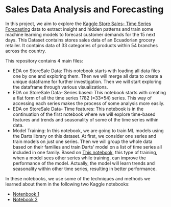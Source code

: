 # Sales Data Analysis and Forecasting

In this project, we aim to explore the [Kaggle Store Sales- Time Series Forecasting](https://www.kaggle.com/competitions/store-sales-time-series-forecasting/overview) data to
extract insight and hidden patterns and train some machine learning models to forecast customer demands for the 15 next days. This Dataset contains stores sales data of an Ecuadorian grocery
retailer. It contains data of 33 categories of products within 54 branches across the country. 

This repository contains 4 main files:

 - EDA on StoreSale Data: This notebook starts with loading all data files one by one and exploring them. Then we will merge all data to create a unique dataframe for further investigation. Then we will start exploring the dataframe through various visualizations.
 - EDA on StoreSale Data- Series based: This notebook starts with creating a flat form of  all the time series 1782 (=33*54) series. This way of accessing each series makes the process of some analysis more easily.
 - EDA on StoreSale Data- Time features: This notebook is in the continuation of the first notebook where we will explore time-based features and trends and seasonality of some of the time series within data.
 - Model Training: In this notebook,  we are going to train ML models using the Darts library on this dataset. At first, we consider one series and train models on just one series.
  Then we will group the whole data based on their families and train Darts’ model on a list of time series all included in one family. Based on
  [This notebook](https://unit8co.github.io/darts/examples/01-multi-time-series-and-covariates.html), this type of training, when a model sees other series while training, can improve
  the performance of the model. Actually, the model will learn trends and seasonality within other time series, resulting in better performance.

  In these notebooks, we use some of the techniques and methods we learned about them in the following two Kaggle notebooks:

   - [Notenbook 1](https://www.kaggle.com/code/chongzhenjie/ecuador-store-sales-global-forecasting-lightgbm)
   - [Notebook 2](https://www.kaggle.com/code/ferdinandberr/darts-forecasting-deep-learning-global-models)


  
